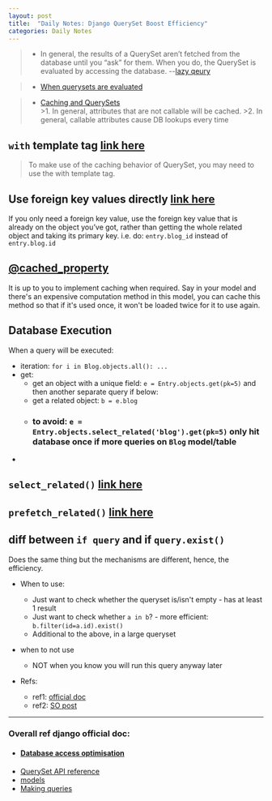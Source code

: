 ```yaml
---
layout: post
title:  "Daily Notes: Django QuerySet Boost Efficiency"
categories: Daily Notes
---
```

> * In general, the results of a QuerySet aren’t fetched from the database until you “ask” for them. When you do, the QuerySet is evaluated by accessing the database. --[lazy qeury](https://docs.djangoproject.com/en/3.0/topics/db/queries/#querysets-are-lazy)  

> * [When querysets are evaluated](https://docs.djangoproject.com/en/3.0/ref/models/querysets/#when-querysets-are-evaluated)

> * [Caching and QuerySets](https://docs.djangoproject.com/en/3.0/topics/db/queries/#caching-and-querysets)  
    >1. In general, attributes that are not callable will be cached.
    >2. In general, callable attributes cause DB lookups every time

## `with` template tag [link here](https://docs.djangoproject.com/en/3.0/ref/templates/builtins/#with)
>To make use of the caching behavior of QuerySet, you may need to use the with template tag.

## Use foreign key values directly [link here](https://docs.djangoproject.com/en/3.0/topics/db/optimization/#use-foreign-key-values-directly)
If you only need a foreign key value, use the foreign key value that is already on the object you’ve got, rather than getting the whole related object and taking its primary key. i.e. do: `entry.blog_id` instead of `entry.blog.id`

## [@cached_property](https://docs.djangoproject.com/en/3.0/ref/utils/#django.utils.functional.cached_property)
It is up to you to implement caching when required. Say in your model and there's an expensive computation method in this model, you can cache this method so that if it's used once, it won't be loaded twice for it to use again.

## Database Execution
When a query will be executed:
* iteration: `for i in Blog.objects.all(): ...`
* get: 
    * get an object with a unique field: `e = Entry.objects.get(pk=5)` and then another separate query if below:
    * get a related object: `b = e.blog`
    * ### to avoid: `e = Entry.objects.select_related('blog').get(pk=5)` only hit database once if more queries on `Blog` model/table
* 

## `select_related()` [link here](https://docs.djangoproject.com/en/3.0/ref/models/querysets/#select-related)
## `prefetch_related()` [link here](https://docs.djangoproject.com/en/3.0/ref/models/querysets/#prefetch-related)

## diff between `if query` and if `query.exist()`
Does the same thing but the mechanisms are different, hence, the efficiency.
* When to use:
    * Just want to check whether the queryset is/isn't empty - has at least 1 result
    * Just want to check whether `a in b`? - more efficient: `b.filter(id=a.id).exist()`
    * Additional to the above, in a large queryset

* when to not use
    * NOT when you know you will run this query anyway later


* Refs:
    * ref1: [official doc](https://docs.djangoproject.com/en/3.0/ref/models/querysets/#django.db.models.query.QuerySet.exists)
    * ref2: [SO post](https://stackoverflow.com/questions/3432673/get-distinct-values-of-queryset-by-field)

---

### Overall ref django official doc:
* #### [Database access optimisation](https://docs.djangoproject.com/en/3.0/topics/db/optimization/#database-access-optimization)
* [QuerySet API reference](https://docs.djangoproject.com/en/3.0/ref/models/querysets/#distinct)
* [models](https://docs.djangoproject.com/en/3.0/topics/db/models/)
* [Making queries](https://docs.djangoproject.com/en/3.0/topics/db/queries/)